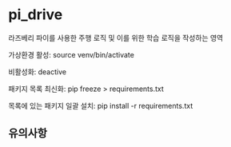# pi_drive
라즈베리 파이를 사용한 주행 로직 및 이를 위한 학습 로직을 작성하는 영역

가상환경 활성: source venv/bin/activate

비활성화: deactive

패키지 목록 최신화: pip freeze > requirements.txt

목록에 있는 패키지 일괄 설치: pip install -r requirements.txt

## 유의사항
